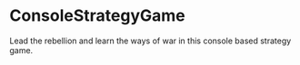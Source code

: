 # ConsoleStrategyGame
Lead the rebellion and learn the ways of war in this console based strategy game.
